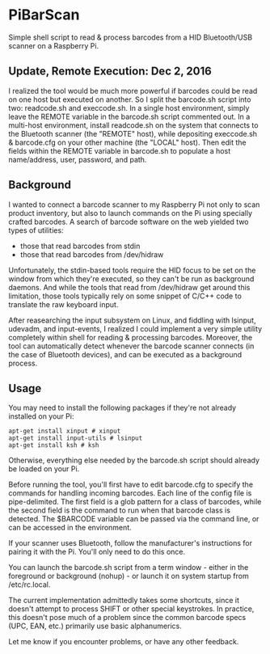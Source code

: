 # PiBarScan
Simple shell script to read &amp; process barcodes from a HID Bluetooth/USB scanner on a Raspberry Pi.  

## Update, Remote Execution: Dec 2, 2016
I realized the tool would be much more powerful if barcodes could be read on one host but executed on another.  So I split the barcode.sh script into two: readcode.sh and execcode.sh.  In a single host environment, simply leave the REMOTE variable in the barcode.sh script commented out.  In a multi-host environment, install readcode.sh on the system that connects to the Bluetooth scanner (the "REMOTE" host), while depositing execcode.sh & barcode.cfg on your other machine (the "LOCAL" host).  Then edit the fields within the REMOTE variable in barcode.sh to populate a host name/address, user, password, and path.  

## Background
I wanted to connect a barcode scanner to my Raspberry Pi not only to scan product inventory, but also to launch commands on the Pi using specially crafted barcodes.  A search of barcode software on the web yielded two types of utilities:
* those that read barcodes from stdin
* those that read barcodes from /dev/hidraw

Unfortunately, the stdin-based tools require the HID focus to be set on the window from which they're executed, so they can't be run as background daemons.  And while the tools that read from /dev/hidraw get around this limitation, those tools typically rely on some snippet of C/C++ code to translate the raw keyboard input.  

After reasearching the input subsystem on Linux, and fiddling with lsinput, udevadm, and input-events, I realized I could implement a very simple utility completely within shell for reading & processing barcodes.  Moreover, the tool can automatically detect whenever the barcode scanner connects (in the case of Bluetooth devices), and can be executed as a background process.

## Usage
You may need to install the following packages if they're not already installed on your Pi:
```
apt-get install xinput # xinput
apt-get install input-utils # lsinput
apt-get install ksh # ksh
```
Otherwise, everything else needed by the barcode.sh script should already be loaded on your Pi.  

Before running the tool, you'll first have to edit barcode.cfg to specify the commands for handling incoming barcodes.  Each line of the config file is pipe-delimited.  The first field is a glob pattern for a class of barcodes, while the second field is the command to run when that barcode class is detected.  The $BARCODE variable can be passed via the command line, or can be accessed in the environment.  

If your scanner uses Bluetooth, follow the manufacturer's instructions for pairing it with the Pi.  You'll only need to do this once.

You can launch the barcode.sh script from a term window - either in the foreground or background (nohup) - or launch it on system startup from /etc/rc.local.  

The current implementation admittedly takes some shortcuts, since it doesn't attempt to process SHIFT or other special keystrokes.  In practice, this doesn't pose much of a problem since the common barcode specs (UPC, EAN, etc.) primarily use basic alphanumerics.  

Let me know if you encounter problems, or have any other feedback.
